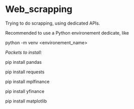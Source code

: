 # Web_scrapping
Trying to do scrapping, using dedicated APIs.

Recommended to use a Python environement dedicate, like 

python -m venv <environement_name>


_Packets to install:_

pip install pandas

pip install requests

pip install mplfinance

pip install yfinance

pip install matplotlib
